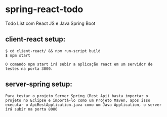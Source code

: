 # spring-react-todo
Todo List com React JS e Java Spring Boot

## client-react setup:

    $ cd client-react/ && npm run-script build
    $ npm start 
    
    O comando npm start irá subir a aplicação react em um servidor de testes na porta 3000.

## server-spring setup:

    Para testar o projeto Server Spring (Rest Api) basta importar o projeto no Eclipse e importá-lo como um Projeto Maven, apos isso executar o ApiRestApplication.java como um Java Application, o server irá subir na porta 8080
